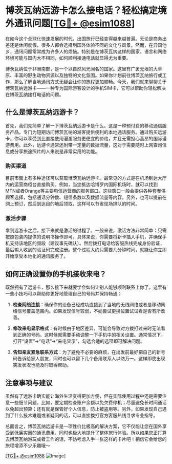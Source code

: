 # 博茨瓦纳远游卡怎么接电话？轻松搞定境外通讯问题[[TG💪+ @esim1088](https://t.me/s/esim1088)]

在如今这个全球化快速发展的时代，出国旅行已经变得越来越普遍。无论是商务出差还是休闲度假，很多人都会选择到国外体验不同的文化与风景。然而，在异国他乡，通讯问题常常成为许多人的烦恼。特别是在博茨瓦纳这样的国家，语言和网络环境可能与国内大不相同，如何顺利接通电话就显得尤为重要。

博茨瓦纳位于非洲南部，是一个以自然风光闻名的国家。这里有广袤无垠的大草原、丰富的野生动物资源以及独特的文化氛围。如果你计划前往博茨瓦纳旅行或工作，那么了解当地通讯方式无疑会让你的旅程更加顺畅。今天，我们就来聊聊关于博茨瓦纳远游卡——一种专为国际游客设计的手机SIM卡，它可以帮助你轻松解决在博茨瓦纳接打电话的问题。

## 什么是博茨瓦纳远游卡？

首先，我们先简单了解一下博茨瓦纳远游卡是什么。这是一种预付费的移动通信服务产品，专门为短期访问博茨瓦纳的游客提供便利的本地通话服务。通过购买远游卡，你可以享受到比直接使用漫游服务更便宜的价格，并且无需担心高昂的国际漫游费用。此外，远游卡通常还附带一定量的数据流量，这对于需要随时上网查询信息或分享旅途照片的人来说是非常实用的功能。

### 购买渠道

目前市面上有多种途径可以获取博茨瓦纳远游卡。最常见的方式是在机场到达大厅内的运营商柜台直接购买。例如，当您抵达哈博罗内国际机场时，就可以找到MTN或者Orange等主要电信运营商的服务窗口。这些窗口一般会提供各种套餐供顾客选择，包括通话分钟数、短信条数以及数据流量等内容。另外，也可以提前在网上预订，然后到达目的地后领取，这样可以节省现场排队的时间。

### 激活步骤

拿到远游卡之后，接下来就是激活的过程了。一般来说，激活方法非常简单：只需按照包装内提供的说明书操作即可。具体来说，你需要将新卡插入手机，并确保手机支持该地区的频段（建议事先确认）。然后拨打电话给客服热线完成身份验证，最后输入收到的验证码完成注册。整个过程大约只需要几分钟时间，就能让你立即开始享受本地化的通讯服务了。

## 如何正确设置你的手机接收来电？

既然拥有了远游卡，那么接下来就要学会如何让别人能够顺利联系上你了。这里有一些小技巧可以帮助你更好地管理自己的号码并保持畅通：

1. **检查网络连接**：确保你的设备已经成功连接到了当地的无线网络或者是移动网络信号覆盖范围内。如果发现信号较弱，不妨尝试更换位置试试看是否有所改善。
   
2. **修改来电显示格式**：有时候由于地区差异，可能会导致对方拨打过来时无法看到正确的号码。这时候就需要手动调整一下手机中的相关设置。通常情况下，打开“设置”->“电话”->“来电显示”，勾选合适的选项即可解决问题。

3. **告知亲友紧急联系方式**：为了避免不必要的麻烦，在出发前最好把自己的新号码告诉给家人朋友，同时也可以留下几个备用联系人以防万一。这样即使出现突发状况也能及时取得帮助。

## 注意事项与建议

虽然有了远游卡确实能让海外生活变得更加方便，但在实际使用过程中还是需要注意一些细节问题。比如，要定期检查账户余额以免欠费停机；尽量避免长时间通话以免超出预算；还有就是保管好个人信息，防止被盗用等。另外，如果发现自己遇到了什么技术难题或者疑问的话，可以直接拨打官方客服热线寻求专业指导。

总而言之，博茨瓦纳远游卡是一项性价比极高的解决方案，它不仅能让您在国外享受到低廉实惠的通讯费用，同时也极大地提升了整体旅行体验。所以如果您正打算去博茨瓦纳游玩或者工作的话，不妨考虑入手一张这样的卡片吧！相信它会给您的旅程增添不少乐趣哦～

[[TG💪+ @esim1088](https://t.me/s/esim1088) ![Image](https://i.postimg.cc/4NQfJmqS/Snipaste-2025-05-13-00-14-12.png)]
